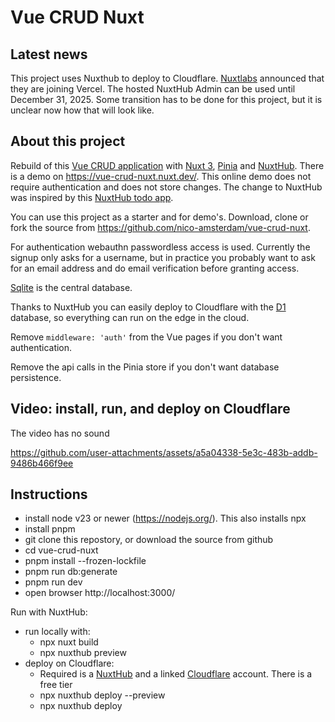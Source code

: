 # Vue CRUD Nuxt

## Latest news

This project uses Nuxthub to deploy to Cloudflare. [Nuxtlabs](https://nuxtlabs.com/) announced that they are joining Vercel. The hosted NuxtHub Admin can be used until December 31, 2025.
Some transition has to be done for this project, but it is unclear now how that will look like.


## About this project

Rebuild of this [Vue CRUD application](https://github.com/shershen08/vue.js-v2-crud-application) with [Nuxt 3](https://nuxtjs.org), [Pinia](https://pinia.vuejs.org) and [NuxtHub](https://hub.nuxt.com/).
There is a demo on https://vue-crud-nuxt.nuxt.dev/. This online demo does not require authentication and does not store changes. The change to NuxtHub was inspired by this [NuxtHub todo app](https://github.com/atinux/nuxt-todo-passkeys).

You can use this project as a starter and for demo's.
Download, clone or fork the source from https://github.com/nico-amsterdam/vue-crud-nuxt.

For authentication webauthn passwordless access is used. Currently the signup only asks for a username, but in practice you probably want to ask for an email address and do email verification before granting access.

[Sqlite](https://www.sqlite.org/index.html) is the central database.

Thanks to NuxtHub you can easily deploy to Cloudflare with the [D1](https://developers.cloudflare.com/d1/) database, so everything can run on the edge in the cloud.

Remove `middleware: 'auth'` from the Vue pages if you don't want authentication.

Remove the api calls in the Pinia store if you don't want database persistence.

## Video: install, run, and deploy on Cloudflare

The video has no sound

https://github.com/user-attachments/assets/a5a04338-5e3c-483b-addb-9486b466f9ee


## Instructions

- install node v23 or newer (https://nodejs.org/). This also installs npx
- install pnpm
- git clone this repostory, or download the source from github
- cd vue-crud-nuxt
- pnpm install --frozen-lockfile
- pnpm run db:generate
- pnpm run dev
- open browser http://localhost:3000/

Run with NuxtHub:
- run locally with:
  - npx nuxt build
  - npx nuxthub preview
- deploy on Cloudflare:
  - Required is a [NuxtHub](https://hub.nuxt.com/docs/getting-started) and a linked [Cloudflare](https://dash.cloudflare.com/login) account. There is a free tier
  - npx nuxthub deploy --preview
  - npx nuxthub deploy
